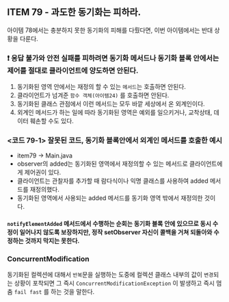 ## ITEM 79 - 과도한 동기화는 피하라.
아이템 78에서는 충분하지 못한 동기화의 피해를 다뤘다면, 이번 아이템에서는 반대 상황을 다룬다.

### ❗️ 응답 불가와 안전 실패를 피하려면 동기화 메서드나 동기화 블록 안에서는 제어를 절대로 클라이언트에 양도하면 안된다.
1. 동기화된 영역 안에서는 재정의 할 수 있는 `메서드`는 호출하면 안된다.
2. 클라이언트가 넘겨준 `함수 객체(아이템24)` 를 호출하면 안된다.
3. 동기화된 클래스 관점에서 이런 메서드는 모두 바깥 세상에서 온 외계인이다.
4. 외계인 메서드가 하는 일에 따라 동기화된 영역은 예외를 일으키거나, 교착상태, 데이터 훼손할 수도 있다.

### <코드 79-1> 잘못된 코드, 동기화 블록안에서 외계인 메서드를 호출한 예시
- item79 -> Main.java
- observer의 added는 동기화된 영역에서 재정의할 수 있는 메서드로 클라이언트에게 제어권이 있다. 
- 클라이언트는 관찰자를 추가할 때 람다식이나 익명 클래스를 사용하여 added 메서드를 재정의했다. 
- 동기화된 영역에서 사용되는 added 메서드를 동기화 영역 밖에서 재정의한 것이다.

#### `notifyElementAdded` 메서드에서 수행하는 순회는 동기화 블록 안에 있으므로 동시 수정이 일어나지 않도록 보장하지만, 정작 setObserver 자신이 콜백을 거쳐 되돌아와 수정하는 것까지 막지는 못한다.

### ConcurrentModification 
동기화된 컬렉션에 대해서 `반복`문을 실행하는 도중에 컬렉션 클래스 내부의 값이 `변경`되는 상황이 포착되면 그 즉시 `ConcurrentModificationException` 이 발생하고 즉시 멈춤 `fail fast` 를 하는 것을 말한다.

